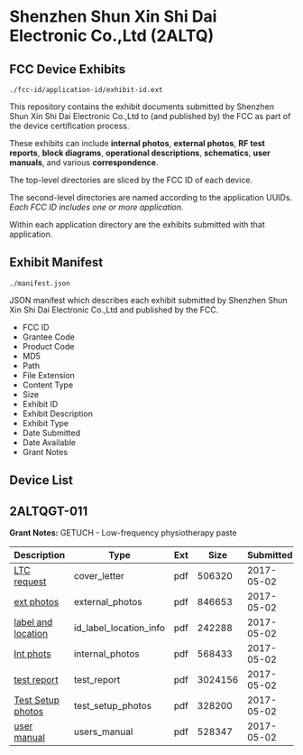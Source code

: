 # Shenzhen Shun Xin Shi Dai Electronic Co.,Ltd (2ALTQ)
## FCC Device Exhibits

```
./fcc-id/application-id/exhibit-id.ext
```

This repository contains the exhibit documents submitted by Shenzhen Shun Xin Shi Dai Electronic Co.,Ltd to (and published by) the FCC as part of the device certification process.

These exhibits can include **internal photos**, **external photos**, **RF test reports**, **block diagrams**, **operational descriptions**, **schematics**, **user manuals**, and various **correspondence**.

The top-level directories are sliced by the FCC ID of each device.

The second-level directories are named according to the application UUIDs. *Each FCC ID includes one or more application.*

Within each application directory are the exhibits submitted with that application. 

## Exhibit Manifest

```
./manifest.json
```

JSON manifest which describes each exhibit submitted by Shenzhen Shun Xin Shi Dai Electronic Co.,Ltd and published by the FCC.

- FCC ID
- Grantee Code
- Product Code
- MD5
- Path
- File Extension
- Content Type
- Size
- Exhibit ID
- Exhibit Description
- Exhibit Type
- Date Submitted
- Date Available
- Grant Notes

## Device List
## 2ALTQGT-011
**Grant Notes:** GETUCH - Low-frequency physiotherapy paste

| Description | Type | Ext | Size | Submitted | Available |
| ----------- | ---- | --- | ---- | --------- | --------- |
| [LTC request](2ALTQGT-011/021448006f5ff2e74e1100fd5325c21b/3377310.pdf) | cover_letter | pdf | 506320 | 2017-05-02 | 2017-05-02 |
| [ext photos](2ALTQGT-011/021448006f5ff2e74e1100fd5325c21b/3377311.pdf) | external_photos | pdf | 846653 | 2017-05-02 | 2017-05-02 |
| [label and location](2ALTQGT-011/021448006f5ff2e74e1100fd5325c21b/3377312.pdf) | id_label_location_info | pdf | 242288 | 2017-05-02 | 2017-05-02 |
| [Int phots](2ALTQGT-011/021448006f5ff2e74e1100fd5325c21b/3377313.pdf) | internal_photos | pdf | 568433 | 2017-05-02 | 2017-05-02 |
| [test report](2ALTQGT-011/021448006f5ff2e74e1100fd5325c21b/3377309.pdf) | test_report | pdf | 3024156 | 2017-05-02 | 2017-05-02 |
| [Test Setup photos](2ALTQGT-011/021448006f5ff2e74e1100fd5325c21b/3377314.pdf) | test_setup_photos | pdf | 328200 | 2017-05-02 | 2017-05-02 |
| [user manual](2ALTQGT-011/021448006f5ff2e74e1100fd5325c21b/3377315.pdf) | users_manual | pdf | 528347 | 2017-05-02 | 2017-05-02 |

